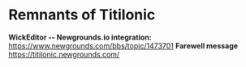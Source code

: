 # Remnants of Titilonic
**WickEditor -- Newgrounds.io integration:**
https://www.newgrounds.com/bbs/topic/1473701
**Farewell message**
https://titilonic.newgrounds.com/
